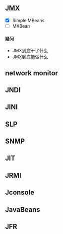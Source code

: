 ## JMX 
- [X] Simple MBeans 
- [ ] MXBean
#### 疑问
- JMX到底干了什么
- JMX到底能做什么
## network monitor

## JNDI

## JINI

## SLP

## SNMP

## JIT

## JRMI

## Jconsole

## JavaBeans

## JFR